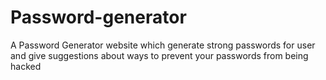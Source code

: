 # Password-generator

A Password Generator website which generate strong passwords for user and give suggestions about ways to prevent your passwords from being hacked
